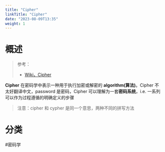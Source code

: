```yaml
---
title: "Cipher"
linkTitle: "Cipher"
date: "2023-08-09T13:35"
weight: 1
---
```


# 概述

> 参考：
> 
> - [Wiki，Cipher](https://en.wikipedia.org/wiki/Cipher)

**Cipher** 在密码学中表示一种用于执行加密或解密的 **algorithm(算法)**。Cipher 不太好翻译中文，password 是密码，Cipher 可以理解为一套**密码系统**，i.e. 一系列可以作为过程遵循的明确定义的步骤

> 注意：cipher 和 cypher 是同一个意思，两种不同的拼写方法

# 分类

#密码学 